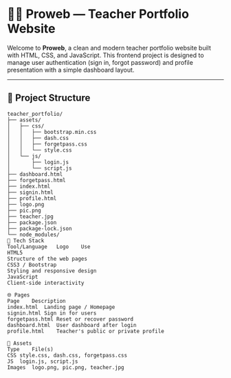 # 👨‍🏫 **Proweb** — Teacher Portfolio Website

Welcome to **Proweb**, a clean and modern teacher portfolio website built with HTML, CSS, and JavaScript. This frontend project is designed to manage user authentication (sign in, forgot password) and profile presentation with a simple dashboard layout.

---

## 📁 Project Structure

```plaintext
teacher_portfolio/
├── assets/
│   ├── css/
│   │   ├── bootstrap.min.css
│   │   ├── dash.css
│   │   ├── forgetpass.css
│   │   └── style.css
│   └── js/
│       ├── login.js
│       └── script.js
├── dashboard.html
├── forgetpass.html
├── index.html
├── signin.html
├── profile.html
├── logo.png
├── pic.png
├── teacher.jpg
├── package.json
├── package-lock.json
└── node_modules/
🧪 Tech Stack
Tool/Language	Logo	Use
HTML5	
Structure of the web pages
CSS3 / Bootstrap	
Styling and responsive design
JavaScript	
Client-side interactivity

🌐 Pages
Page	Description
index.html	Landing page / Homepage
signin.html	Sign in for users
forgetpass.html	Reset or recover password
dashboard.html	User dashboard after login
profile.html	Teacher's public or private profile

🎨 Assets
Type	File(s)
CSS	style.css, dash.css, forgetpass.css
JS	login.js, script.js
Images	logo.png, pic.png, teacher.jpg
